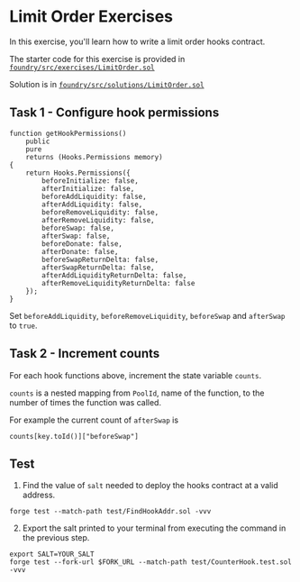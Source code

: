 # Limit Order Exercises

In this exercise, you'll learn how to write a limit order hooks contract.

The starter code for this exercise is provided in [`foundry/src/exercises/LimitOrder.sol`](https://github.com/Cyfrin/defi-uniswap-v4/blob/main/foundry/src/exercises/LimitOrder.sol)

Solution is in [`foundry/src/solutions/LimitOrder.sol`](https://github.com/Cyfrin/defi-uniswap-v4/blob/main/foundry/src/solutions/LimitOrder.sol)

## Task 1 - Configure hook permissions

```solidity
function getHookPermissions()
    public
    pure
    returns (Hooks.Permissions memory)
{
    return Hooks.Permissions({
        beforeInitialize: false,
        afterInitialize: false,
        beforeAddLiquidity: false,
        afterAddLiquidity: false,
        beforeRemoveLiquidity: false,
        afterRemoveLiquidity: false,
        beforeSwap: false,
        afterSwap: false,
        beforeDonate: false,
        afterDonate: false,
        beforeSwapReturnDelta: false,
        afterSwapReturnDelta: false,
        afterAddLiquidityReturnDelta: false,
        afterRemoveLiquidityReturnDelta: false
    });
}
```

Set `beforeAddLiquidity`, `beforeRemoveLiquidity`, `beforeSwap` and `afterSwap` to `true`.

## Task 2 - Increment counts

For each hook functions above, increment the state variable `counts`.

`counts` is a nested mapping from `PoolId`, name of the function, to the number of times the function was called.

For example the current count of `afterSwap` is

```solidity
counts[key.toId()]["beforeSwap"]
```

## Test

1. Find the value of `salt` needed to deploy the hooks contract at a valid address.

```shell
forge test --match-path test/FindHookAddr.sol -vvv
```

2. Export the salt printed to your terminal from executing the command in the previous step.

```shell
export SALT=YOUR_SALT
forge test --fork-url $FORK_URL --match-path test/CounterHook.test.sol -vvv
```

